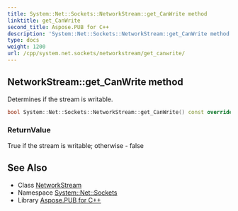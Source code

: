 ```yaml
---
title: System::Net::Sockets::NetworkStream::get_CanWrite method
linktitle: get_CanWrite
second_title: Aspose.PUB for C++
description: 'System::Net::Sockets::NetworkStream::get_CanWrite method. Determines if the stream is writable in C++.'
type: docs
weight: 1200
url: /cpp/system.net.sockets/networkstream/get_canwrite/
---
```

## NetworkStream::get_CanWrite method


Determines if the stream is writable.

```cpp
bool System::Net::Sockets::NetworkStream::get_CanWrite() const override
```


### ReturnValue

True if the stream is writable; otherwise - false

## See Also

* Class [NetworkStream](../)
* Namespace [System::Net::Sockets](../../)
* Library [Aspose.PUB for C++](../../../)
